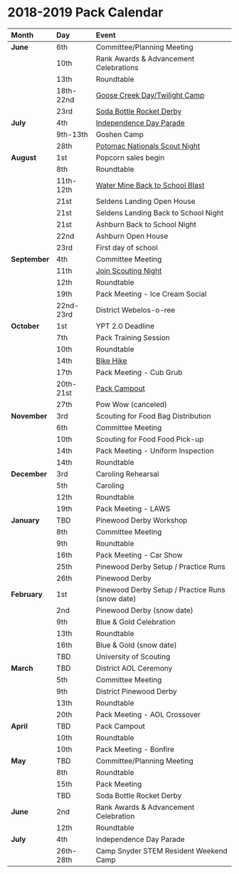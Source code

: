 # 2018-2019 Pack Calendar

| Month | Day | Event |
|:--|:--|:--|
| **June** | 6th | Committee/Planning Meeting |
|  | 10th | Rank Awards & Advancement Celebrations |
|  | 13th | Roundtable |
|  | 18th-22nd | [Goose Creek Day/Twilight Camp](../events/passport-to-adventure.md) |
|  | 23rd | [Soda Bottle Rocket Derby](../events/soda-bottle-rocket-derby.md) |
| **July** | 4th | [Independence Day Parade](../events/independence-day-parade.md) |
|  | 9th-13th | Goshen Camp |
|  | 28th | [Potomac Nationals Scout Night](../events/potomac-nationals-scout-night.md) |
| **August** | 1st | Popcorn sales begin |
|  | 8th | Roundtable |
|  | 11th-12th | [Water Mine Back to School Blast](../events/water-mine-back-to-school-blast.md) |
|  | 21st | Seldens Landing Open House |
|  | 21st | Seldens Landing Back to School Night |
|  | 21st | Ashburn Back to School Night |
|  | 22nd | Ashburn Open House |
|  | 23rd | First day of school |
| **September** | 4th | Committee Meeting |
|  | 11th | [Join Scouting Night](../events/join-scouting-night.md) |
|  | 12th | Roundtable |
|  | 19th | Pack Meeting - Ice Cream Social |
|  | 22nd-23rd | District Webelos-o-ree |
| **October** | 1st | YPT 2.0 Deadline |
|  | 7th | Pack Training Session |
|  | 10th | Roundtable |
|  | 14th | [Bike Hike](../events/bike-hike.md) |
|  | 17th | Pack Meeting - Cub Grub |
|  | 20th-21st | [Pack Campout](../events/campout-fall-2018.md) |
|  | 27th | Pow Wow (canceled) |
| **November** | 3rd | Scouting for Food Bag Distribution |
|  | 6th | Committee Meeting |
|  | 10th | Scouting for Food Food Pick-up |
|  | 14th | Pack Meeting - Uniform Inspection |
|  | 14th | Roundtable |
| **December** | 3rd | Caroling Rehearsal |
|  | 5th | Caroling |
|  | 12th | Roundtable |
|  | 19th | Pack Meeting - LAWS |
| **January** | TBD | Pinewood Derby Workshop |
|  | 8th | Committee Meeting |
|  | 9th | Roundtable |
|  | 16th | Pack Meeting - Car Show |
|  | 25th | Pinewood Derby Setup / Practice Runs |
|  | 26th | Pinewood Derby |
| **February** | 1st | Pinewood Derby Setup / Practice Runs (snow date) |
|  | 2nd | Pinewood Derby (snow date) |
|  | 9th | Blue & Gold Celebration |
|  | 13th | Roundtable |
|  | 16th | Blue & Gold (snow date) |
|  | TBD | University of Scouting |
| **March** | TBD | District AOL Ceremony |
|  | 5th | Committee Meeting |
|  | 9th | District Pinewood Derby |
|  | 13th | Roundtable |
|  | 20th | Pack Meeting - AOL Crossover |
| **April** | TBD | Pack Campout |
|  | 10th | Roundtable |
|  | 10th | Pack Meeting - Bonfire |
| **May** | TBD | Committee/Planning Meeting |
|  | 8th | Roundtable |
|  | 15th | Pack Meeting |
|  | TBD | Soda Bottle Rocket Derby |
| **June** | 2nd | Rank Awards & Advancement Celebration |
|  | 12th | Roundtable |
| **July** | 4th | Independence Day Parade |
|  | 26th-28th | Camp Snyder STEM Resident Weekend Camp |
